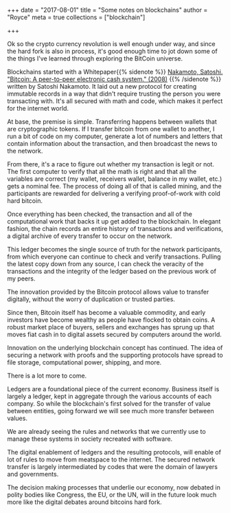 +++
date = "2017-08-01"
title = "Some notes on blockchains"
author = "Royce"
meta = true
collections = ["blockchain"]

+++



Ok so the crypto currency revolution is well enough under way, and since the hard fork is also in process, it's good enough time to jot down some of the things I've learned through exploring the BitCoin universe. 

<!--more-->

Blockchains started with a Whitepaper{{% sidenote %}} [Nakamoto, Satoshi. "Bitcoin: A peer-to-peer electronic cash system." (2008)](/bitcoin.pdf) {{% /sidenote %}} written by Satoshi Nakamoto. It laid out a new protocol for creating immutable records in a way that didn't require trusting the person you were transacting with. It's all secured with math and code, which makes it perfect for the internet world. 

At base, the premise is simple. Transferring happens between wallets that are cryptographic tokens. If I transfer bitcoin from one wallet to another, I run a bit of code on my computer, generate a lot of numbers and letters that contain information about the transaction, and then broadcast the news to the network. 

From there, it's a race to figure out whether my transaction is legit or not. The first computer to verify that all the math is right and that all the variables are correct (my wallet, receivers wallet, balance in my wallet, etc.) gets a nominal fee. The process of doing all of that is called mining, and the participants are rewarded for delivering a verifying proof-of-work with cold hard bitcoin. 

Once everything has been checked, the transaction and all of the computational work that backs it up get added to the blockchain. In elegant fashion, the chain records an entire history of transactions and verifications, a digital archive of every transfer to occur on the network. 

This ledger becomes the single source of truth for the network participants, from which everyone can continue to check and verify transactions. Pulling the latest copy down from any source, I can check the veracity of the transactions and the integrity of the ledger based on the previous work of my peers. 

The innovation provided by the Bitcoin protocol allows value to transfer digitally, without the worry of duplication or trusted parties.

Since then, Bitcoin itself has become a valuable commodity, and early investors have become wealthy as people have flocked to obtain coins. A robust market place of buyers, sellers and exchanges has sprung up that moves fiat cash in to digital assets secured by computers around the world. 

Innovation on the underlying blockchain concept has continued. The idea of securing a network with proofs and the supporting protocols have spread to file storage, computational power, shipping, and more. 

There is a lot more to come. 

Ledgers are a foundational piece of the current economy. Business itself is largely a ledger, kept in aggregate through the various accounts of each company. So while the blockchain's first solved for the transfer of value between entities, going forward we will see much more transfer between values. 

We are already seeing the rules and networks that we currently use to manage these systems in society recreated with software. 

The digital enablement of ledgers and the resulting protocols, will enable of lot of rules to move from meatspace to the internet. The secured network transfer is largely intermediated by codes that were the domain of lawyers and governments. 

The decision making processes that underlie our economy, now debated in polity bodies like Congress, the EU, or the UN, will in the future look much more like the digital debates around bitcoins hard fork. 

[^1]: [Nakamoto, Satoshi. "Bitcoin: A peer-to-peer electronic cash system." (2008)](/bitcoin.pdf)



 
